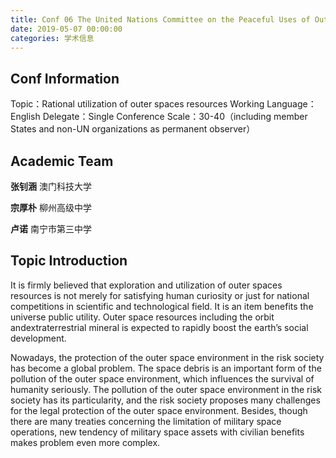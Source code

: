 ```yaml
---
title: Conf 06 The United Nations Committee on the Peaceful Uses of Outer Space
date: 2019-05-07 00:00:00
categories: 学术信息
---
```


## Conf Information

Topic：Rational utilization of outer spaces resources
Working Language：English
Delegate：Single
Conference Scale：30-40（including member States and non-UN organizations as permanent observer）

## Academic Team

**张钊涵** 澳门科技大学

**宗厚朴** 柳州高级中学

**卢诺** 南宁市第三中学

## Topic Introduction

It is firmly believed that exploration and utilization of outer spaces resources is not merely for satisfying human curiosity or just for national competitions in scientific and technological field. It is an item benefits the universe public utility. Outer space resources including the orbit andextraterrestrial mineral is expected to rapidly boost the earth’s social development. 

Nowadays, the protection of the outer space environment in the risk society has become a global problem. The space debris is an important form of the pollution of the outer space environment, which influences the survival of humanity seriously. The pollution of the outer space environment in the risk society has its particularity, and the risk society proposes many challenges for the legal protection of the outer space environment. Besides, though there are many treaties concerning the limitation of military space operations, new tendency of military space assets with civilian benefits makes problem even more complex.